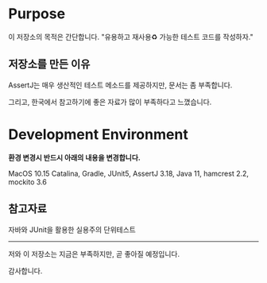 # Purpose

이 저장소의 목적은 간단합니다. "유용하고 재사용♻️ 가능한 테스트 코드를 작성하자."

## 저장소를 만든 이유

AssertJ는 매우 생산적인 테스트 메소드를 제공하지만, 문서는 좀 부족합니다.

그리고, 한국에서 참고하기에 좋은 자료가 많이 부족하다고 느꼈습니다.

# Development Environment

**환경 변경시 반드시 아래의 내용을 변경합니다.**

MacOS 10.15 Catalina, Gradle, JUnit5, AssertJ 3.18, Java 11, hamcrest 2.2, mockito 3.6

## 참고자료

자바와 JUnit을 활용한 실용주의 단위테스트

---

저와 이 저장소는 지금은 부족하지만, 곧 좋아질 예정입니다.

감사합니다.
